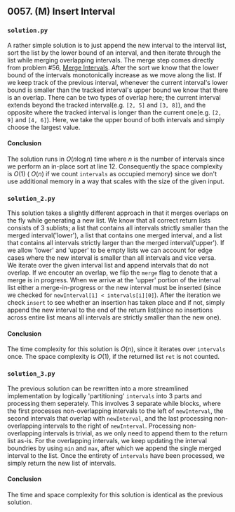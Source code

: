 ## 0057. (M) Insert Interval

### `solution.py`
A rather simple solution is to just append the new interval to the interval list, sort the list by the lower bound of an interval, and then iterate through the list while merging overlapping intervals. The merge step comes directly from problem #56, [Merge Intervals](https://leetcode.com/problems/merge-intervals/). After the sort we know that the lower bound of the intervals monotonically increase as we move along the list. If we keep track of the previous interval, whenever the current interval's lower bound is smaller than the tracked interval's upper bound we know that there is an overlap. There can be two types of overlap here; the current interval extends beyond the tracked interval(e.g. `[2, 5]` and `[3, 8]`), and the opposite where the tracked interval is longer than the current one(e.g. `[2, 9]` and `[4, 6]`). Here, we take the upper bound of both intervals and simply choose the largest value.  

#### Conclusion
The solution runs in $O(n\log n)$ time where $n$ is the number of intervals since we perform an in-place sort at line 12. Consequently the space complexity is $O(1)$ ( $O(n)$ if we count `intervals` as occupied memory) since we don't use additional memory in a way that scales with the size of the given input.  
  
  
### `solution_2.py`
This solution takes a slightly different approach in that it merges overlaps on the fly while generating a new list. We know that all correct return lists consists of 3 sublists; a list that contains all intervals strictly smaller than the merged interval('lower'), a list that contains one merged interval, and a list that contains all intervals strictly larger than the merged interval('upper'). If we allow 'lower' and 'upper' to be empty lists we can account for edge cases where the new interval is smaller than all intervals and vice versa.  
We iterate over the given interval list and append intervals that do not overlap. If we encouter an overlap, we flip the `merge` flag to denote that a merge is in progress. When we arrive at the 'upper' portion of the interval list either a merge-in-progress or the new interval must be inserted (since we checked for `newInterval[1] < intervals[i][0]`). After the iteration we check `insert` to see whether an insertion has taken place and if not, simply append the new interval to the end of the return list(since no insertions across entire list means all intervals are strictly smaller than the new one).  
  
#### Conclusion
The time complexity for this solution is $O(n)$, since it iterates over `intervals` once. The space complexity is $O(1)$, if the returned list `ret` is not counted. 
  

### `solution_3.py`
The previous solution can be rewritten into a more streamlined implementation by logically 'partitioning' `intervals` into 3 parts and processing them seperately. This involves 3 separate while blocks, where the first processes non-overlapping intervals to the left of `newInterval`, the second intervals that overlap with `newInterval`, and the last processing non-overlapping intervals to the right of `newInterval`. Processing non-overlapping intervals is trivial, as we only need to append them to the return list as-is. For the overlapping intervals, we keep updating the interval boundries by using `min` and `max`, after which we append the single merged interval to the list. Once the entirety of `intervals` have been processed, we simply return the new list of intervals.  
  
#### Conclusion
The time and space complexity for this solution is identical as the previous solution.  
  